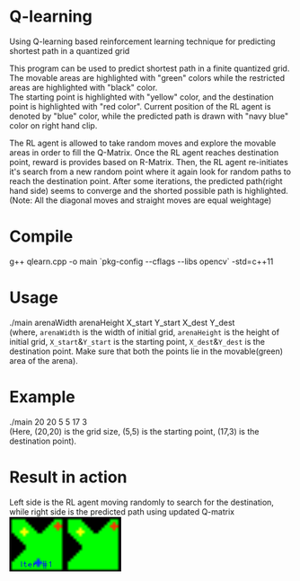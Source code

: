 # Q-learning
Using Q-learning based reinforcement learning technique for predicting shortest path in a quantized grid 

This program can be used to predict shortest path in a finite quantized grid. The movable areas are highlighted with "green" colors while the restricted areas are highlighted with "black" color.    
The starting point is highlighted with "yellow" color, and the destination point is highlighted with "red color". Current position of the RL agent is denoted by "blue" color, while the predicted path is drawn  with "navy blue" color on right hand clip.    

The RL agent is allowed to take random moves and explore the movable areas in order to fill the Q-Matrix. Once the RL agent reaches destination point, reward is provides based on R-Matrix. Then, the RL agent re-initiates it's search from a new random point where it again look for random paths to reach the destination point. After some iterations, the predicted path(right hand side) seems to converge and the shorted possible path is highlighted.     
(Note: All the diagonal moves and straight moves are equal weightage)    

# Compile    
g++ qlearn.cpp -o main \`pkg-config --cflags --libs opencv\` -std=c++11     

# Usage   
./main arenaWidth arenaHeight X_start Y_start X_dest Y_dest    
(where, `arenaWidth` is the width of initial grid, `arenaHeight` is the height of initial grid, `X_start`&`Y_start` is the starting point, `X_dest`&`Y_dest` is the destination point. Make sure that both the points lie in the movable(green) area of the arena).    

# Example    
./main 20 20 5 5 17 3    
(Here, (20,20) is the grid size, (5,5) is the starting point, (17,3) is the destination point).    

# Result in action    
Left side is the RL agent moving randomly to search for the destination, while right side is the predicted path using updated Q-matrix    
![Alt Text](https://raw.githubusercontent.com/2vin/Q-learning/master/result/qlearn.gif)
